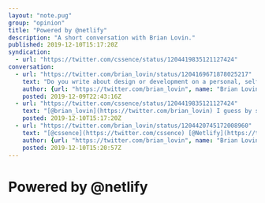 ```yaml
---
layout: "note.pug"
group: "opinion"
title: "Powered by @netlify"
description: "A short conversation with Brian Lovin."
published: 2019-12-10T15:17:20Z
syndication:
  - url: "https://twitter.com/cssence/status/1204419835121127424"
conversation:
  - url: "https://twitter.com/brian_lovin/status/1204169671878025217"
    text: "Do you write about design or development on a personal, self-hosted blog? Drop a link here, I’d love to check some out and see what you are thinking about 🔗"
    author: {url: "https://twitter.com/brian_lovin", name: "Brian Lovin"}
    posted: 2019-12-09T22:43:16Z
  - url: "https://twitter.com/cssence/status/1204419835121127424"
    text: "[@brian_lovin](https://twitter.com/brian_lovin) I guess by self-hosted you mean not-on-Medium-and-the-like, right? Because my site is on [@Netlify](https://twitter.com/Netlify) and not on a server in my basement. 🙂<br>[cssence.com](https://cssence.com/)"
    posted: 2019-12-10T15:17:20Z
  - url: "https://twitter.com/brian_lovin/status/1204420745172008960"
    text: "[@cssence](https://twitter.com/cssence) [@Netlify](https://twitter.com/Netlify) Er, yeah - good point on the definition. But yes, I mean: not a stock Medium/WP/Ghost setup. E.g. I am enjoying seeing how people structure their own personal space to write and layout content"
    author: {url: "https://twitter.com/brian_lovin", name: "Brian Lovin"}
    posted: 2019-12-10T15:20:57Z
---
```


# Powered by @netlify

